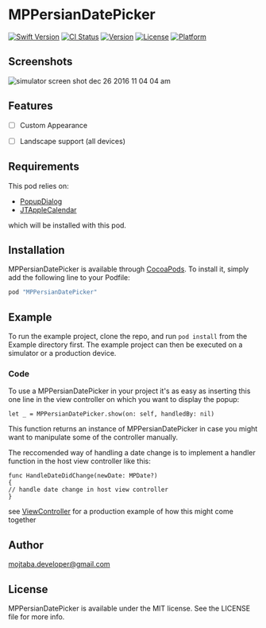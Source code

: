 # MPPersianDatePicker

[![Swift Version](https://img.shields.io/badge/swift-3.0-orange.svg)](https://swift.org/)
[![CI Status](http://img.shields.io/travis/Kautenja/MPPersianDatePicker.svg?style=flat)](https://travis-ci.org/Kautenja/MPPersianDatePicker)
[![Version](https://img.shields.io/cocoapods/v/MPPersianDatePicker.svg?style=flat)](http://cocoapods.org/pods/MPPersianDatePicker)
[![License](https://img.shields.io/cocoapods/l/MPPersianDatePicker.svg?style=flat)](http://cocoapods.org/pods/MPPersianDatePicker)
[![Platform](https://img.shields.io/cocoapods/p/MPPersianDatePicker.svg?style=flat)](http://cocoapods.org/pods/MPPersianDatePicker)

## Screenshots

![simulator screen shot dec 26 2016 11 04 04 am](https://image.ibb.co/dSrruk/1.png)


## Features

*   [ ] Custom Appearance
*   [ ] Landscape support (all devices)


## Requirements

This pod relies on:

*   [PopupDialog](https://github.com/Orderella/PopupDialog)
*   [JTAppleCalendar](https://github.com/patchthecode/JTAppleCalendar)

which will be installed with this pod.


## Installation

MPPersianDatePicker is available through [CocoaPods](http://cocoapods.org). To install
it, simply add the following line to your Podfile:

```ruby
pod "MPPersianDatePicker"
```


## Example

To run the example project, clone the repo, and run `pod install` from the Example
directory first. The example project can then be executed on a simulator or a
production device.


### Code

To use a MPPersianDatePicker in your project it's as easy as inserting this one line in
the view controller on which you want to display the popup:

```
let _ = MPPersianDatePicker.show(on: self, handledBy: nil)
```

This function returns an instance of MPPersianDatePicker in case you might want to
manipulate some of the controller manually.

The reccomended way of handling a date change is to implement a handler function
in the host view controller like this:

```
func HandleDateDidChange(newDate: MPDate?)
{
// handle date change in host view controller
}
```

see [ViewController](Example/MPPersianDatePicker/ViewController.swift) for a production example of how this might come together


## Author

mojtaba.developer@gmail.com


## License

MPPersianDatePicker is available under the MIT license. See the LICENSE file for more info.
